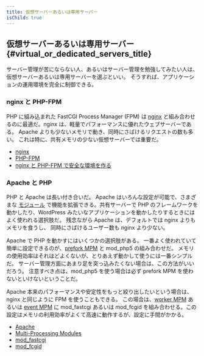 ```yaml
---
title: 仮想サーバーあるいは専用サーバー
isChild: true
---
```


## 仮想サーバーあるいは専用サーバー {#virtual_or_dedicated_servers_title}

サーバー管理が苦にならない人、あるいはサーバー管理を勉強してみたい人は、仮想サーバーあるいは専用サーバーを選ぶといい。
そうすれば、アプリケーションの運用環境を完全に制御できる。

### nginx と PHP-FPM

PHP に組み込まれた FastCGI Process Manager (FPM) は [nginx](http://nginx.org)
と組み合わせるのに最適だ。nginx は、軽量でパフォーマンスに優れたウェブサーバーである。
Apache よりも少ないメモリで動き、同時にさばけるリクエストの数も多い。
これは特に、共有メモリの少ない仮想サーバーでは重要だ。

* [nginx](http://nginx.org)
* [PHP-FPM](http://php.net/manual/ja/install.fpm.php)
* [nginx と PHP-FPM で安全な環境を作る](https://nealpoole.com/blog/2011/04/setting-up-php-fastcgi-and-nginx-dont-trust-the-tutorials-check-your-configuration/)

### Apache と PHP

PHP と Apache は長い付き合いだ。
Apache はいろんな設定が可能で、さまざまな [モジュール](http://httpd.apache.org/docs/2.4/mod/)
で機能を拡張できる。共有サーバーで PHP のフレームワークを動かしたり、WordPress
みたいなアプリケーションを動かしたりするときにはよく使われる選択肢だ。
残念ながら Apache は、デフォルトでは nginx よりもメモリを食うし、
同時にさばけるユーザー数も nginx より少ない。

Apache で PHP を動かすにはいくつかの選択肢がある。
一番よく使われていて簡単に設定できるのが、[prefork MPM](http://httpd.apache.org/docs/2.4/mod/prefork.html) と mod_php5 の組み合わせだ。
メモリの使用効率はそれほどよくないが、とりあえず動かして使うには一番シンプルだ。
サーバー管理方面にあまり足を突っ込みたくない場合は、この方法がいいだろう。
注意すべき点は、mod_php5 を使う場合は必ず prefork MPM を使わないといけないということだ。

Apache 本来のパフォーマンスや安定性をもっと絞り出したいという場合は、nginx と同じように FPM を使うこともできる。
この場合は、[worker MPM](http://httpd.apache.org/docs/2.4/mod/worker.html) あるいは
[event MPM](http://httpd.apache.org/docs/2.4/mod/event.html) に mod_fastcgi あるいは mod_fcgid
を組み合わせる。この設定はメモリの利用効率がよくて高速に動作するが、設定に手間がかかる。

* [Apache](http://httpd.apache.org/)
* [Multi-Processing Modules](http://httpd.apache.org/docs/2.4/mod/mpm_common.html)
* [mod_fastcgi](http://www.fastcgi.com/mod_fastcgi/docs/mod_fastcgi.html)
* [mod_fcgid](http://httpd.apache.org/mod_fcgid/)

